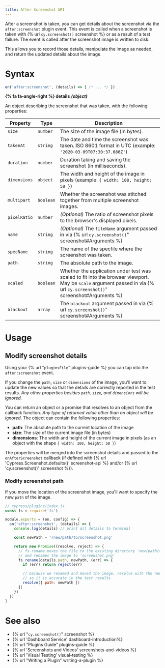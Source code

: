 ```yaml
---
title: After Screenshot API
---
```


After a screenshot is taken, you can get details about the screenshot via the `after:screenshot` plugin event. This event is called when a screenshot is taken with {% url `cy.screenshot()` screenshot %} or as a result of a test failure. The event is called after the screenshot image is written to disk.

This allows you to record those details, manipulate the image as needed, and return the updated details about the image.

# Syntax

```js
on('after:screenshot', (details) => { /* ... */ })
```

**{% fa fa-angle-right %} details** ***(object)***

An object describing the screenshot that was taken, with the following properties:

Property | Type | Description
--- | --- | ---
`size`| `number` | The size of the image file (in bytes).
`takenAt` | `string` | The date and time the screenshot was taken. ISO 8601 format in UTC (example: `'2020-03-09T07:30:37.686Z'`)
`duration` | `number` | Duration taking and saving the screenshot (in milliseconds).
`dimensions` | `object` | The width and height of the image in pixels (example: `{ width: 100, height: 50 }`)
`multipart` | `boolean` | Whether the screenshot was stitched together from multiple screenshot images.
`pixelRatio` | `number` | *(Optional)* The ratio of screenshot pixels to the browser's displayed pixels.
`name` | `string` | *(Optional)* The `fileName` argument passed in via {% url `cy.screenshot()`" screenshot#Arguments %}
`specName` | `string` | The name of the specfile where the screenshot was taken.
`path` | `string` | The absolute path to the image.
`scaled` | `boolean` | Whether the application under test was scaled to fit into the browser viewport. May be `scale` argument passed in via {% url `cy.screenshot()`" screenshot#Arguments %}
`blackout` | `array` | The `blackout` argument passed in via {% url `cy.screenshot()`" screenshot#Arguments %}

# Usage

## Modify screenshot details

Using your {% url "`pluginsFile`" plugins-guide %} you can tap into the `after:screenshot` event.

If you change the `path`, `size` or `dimensions` of the image, you'll want to update the new values so that the details are correctly reported in the test results. *Any other properties besides `path`, `size`, and `dimensions` will be ignored.*

You can return an object or a promise that resolves to an object from the callback function. *Any type of returned value other than an object will be ignored.* The object can contain the following properties:

* **path**: The absolute path to the current location of the image
* **size**: The size of the current image file (in bytes)
* **dimensions**: The width and height of the current image in pixels (as an object with the shape `{ width: 100, height: 50 }`)

The properties will be merged into the screenshot details and passed to the `onAfterScreenshot` callback (if defined with {% url 'Cypress.Screenshot.defaults()' screenshot-api %} and/or {% url 'cy.screenshot()' screenshot %}).

### Modify screenshot path

If you move the location of the screenshot image, you'll want to specify the new `path` of the image.

```js
// cypress/plugins/index.js
const fs = require('fs')

module.exports = (on, config) => {
  on('after:screenshot', (details) => {
    console.log(details) // print all details to terminal

    const newPath = '/new/path/to/screenshot.png'

    return new Promise((resolve, reject) => {
      // fs.rename moves the file to the existing directory 'new/path/to'
      // and renames the image to 'screenshot.png'
      fs.rename(details.path, newPath, (err) => {
        if (err) return reject(err)

        // because we renamed and moved the image, resolve with the new path
        // so it is accurate in the test results
        resolve({ path: newPath })
      })
    })
  })
}
```

# See also

- {% url "`cy.screenshot()`" screenshot %}
- {% url 'Dashboard Service' dashboard-introduction%}
- {% url "Plugins Guide" plugins-guide %}
- {% url 'Screenshots and Videos' screenshots-and-videos %}
- {% url 'Visual Testing' visual-testing %}
- {% url "Writing a Plugin" writing-a-plugin %}
